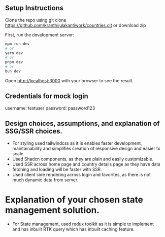 ## Setup Instructions

Clone the repo using git clone https://github.com/kranthijulakantiwork/countries.git or download zip

First, run the development server:

```bash
npm run dev
# or
yarn dev
# or
pnpm dev
# or
bun dev
```

Open [http://localhost:3000](http://localhost:3000) with your browser to see the result.

## Credentials for mock login

username: testuser
password: password123

## Design choices, assumptions, and explanation of SSG/SSR choices.

- For styling used tailwindcss as it is enables faster development, maintainability and simplifies creation of responsive design and easier to scale.
- Used Shadcn components, as they are plain and easily customizable.
- Used SSR across home page and country details page as they have data fetching and loading will be faster with SSR.
- Used client side rendering across login and favorites, as there is not much dynamic data from server.

# Explanation of your chosen state management solution.

- For State management, used redux toolkit as it is simple to implement and has inbuilt RTK query which has inbuilt caching feature.
